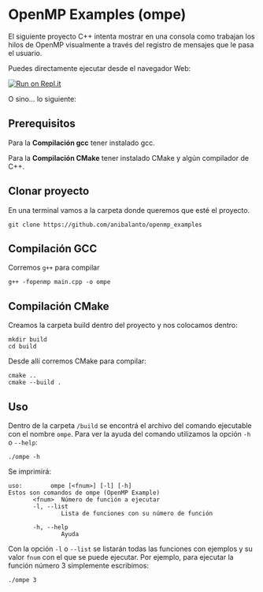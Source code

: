 # OpenMP Examples (ompe)
El siguiente proyecto C++ intenta mostrar en una consola como trabajan los hilos de OpenMP visualmente a través del registro de mensajes que le pasa el usuario.

Puedes directamente ejecutar desde el navegador Web:

[![Run on Repl.it](https://repl.it/badge/github/anibalanto/openmp_examples)](https://repl.it/github/anibalanto/openmp_examples)

O sino... lo siguiente:

## Prerequisitos
Para la **Compilación gcc** tener instalado gcc.

Para la **Compilación CMake** tener instalado CMake y algún compilador de C++.


## Clonar proyecto
En una terminal vamos a la carpeta donde queremos que esté el proyecto.
```
git clone https://github.com/anibalanto/openmp_examples
```
## Compilación GCC
Corremos `g++` para compilar
```
g++ -fopenmp main.cpp -o ompe
```
## Compilación CMake
Creamos la carpeta build dentro del proyecto y nos colocamos dentro:
```
mkdir build
cd build
```
Desde allí corremos CMake para compilar:
```
cmake ..
cmake --build .
```

## Uso
Dentro de la carpeta `/build` se encontrá el archivo del comando ejecutable con el nombre `ompe`.
Para ver la ayuda del comando utilizamos la opción `-h` o `--help`:
```
./ompe -h
```
Se imprimirá:
```
uso:        ompe [<fnum>] [-l] [-h]
Estos son comandos de ompe (OpenMP Example)
       <fnum>  Número de función a ejecutar
       -l, --list
               Lista de funciones con su número de función

       -h, --help
               Ayuda
```
Con la opción `-l` o `--list` se listarán todas las funciones con ejemplos y su valor `fnum` con el que se puede ejecutar. Por ejemplo, para ejecutar la función número 3 simplemente escribimos:

```
./ompe 3
```
